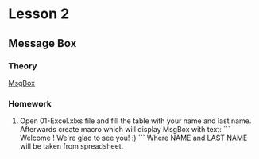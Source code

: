 # Lesson 2
## Message Box

### Theory
[MsgBox](https://www.excel-easy.com/vba/msgbox.html)

### Homework
<ol>
<li>Open 01-Excel.xlxs file and fill the table with your name and last name. Afterwards create macro which will display MsgBox with text:
```
Welcome <NAME> <LAST NAME>!
We're glad to see you! :)
```
Where NAME and LAST NAME will be taken from spreadsheet.</li>
</ol>

